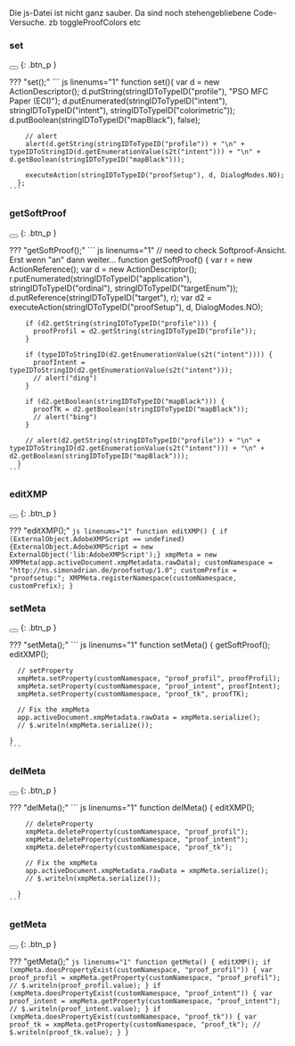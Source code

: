 Die js-Datei ist nicht ganz sauber. Da sind noch stehengebliebene Code-Versuche. zb toggleProofColors etc


### set

<button class="btn" data-clipboard-text="set();"></button>
{: .btn_p }

??? "set();"
    ``` js linenums="1"
    function set(){
        var d = new ActionDescriptor();
        d.putString(stringIDToTypeID("profile"), "PSO MFC Paper (ECI)");
        d.putEnumerated(stringIDToTypeID("intent"), stringIDToTypeID("intent"), stringIDToTypeID("colorimetric"));
        d.putBoolean(stringIDToTypeID("mapBlack"), false);
      
        // alert
        alert(d.getString(stringIDToTypeID("profile")) + "\n" + typeIDToStringID(d.getEnumerationValue(s2t("intent"))) + "\n" + d.getBoolean(stringIDToTypeID("mapBlack")));
      
        executeAction(stringIDToTypeID("proofSetup"), d, DialogModes.NO);
      };
    ```

[](file:///Users/simon/Arbeit/GitHub/SimonScript/source/_functions/meta/set.js)


### getSoftProof

<button class="btn" data-clipboard-text="getSoftProof();"></button>
{: .btn_p }

??? "getSoftProof();"
    ``` js linenums="1"
    // need to check Softproof-Ansicht. Erst wenn "an" dann weiter…
    function getSoftProof() {
        var r = new ActionReference();
        var d = new ActionDescriptor();
        r.putEnumerated(stringIDToTypeID("application"), stringIDToTypeID("ordinal"), stringIDToTypeID("targetEnum"));
        d.putReference(stringIDToTypeID("target"), r);
        var d2 = executeAction(stringIDToTypeID("proofSetup"), d, DialogModes.NO);
      
        if (d2.getString(stringIDToTypeID("profile"))) {
          proofProfil = d2.getString(stringIDToTypeID("profile"));
        }
      
        if (typeIDToStringID(d2.getEnumerationValue(s2t("intent")))) {
          proofIntent = typeIDToStringID(d2.getEnumerationValue(s2t("intent")));
          // alert("ding")
        }
      
        if (d2.getBoolean(stringIDToTypeID("mapBlack"))) {
          proofTK = d2.getBoolean(stringIDToTypeID("mapBlack"));
          // alert("bing")
        }
      
        // alert(d2.getString(stringIDToTypeID("profile")) + "\n" + typeIDToStringID(d2.getEnumerationValue(s2t("intent"))) + "\n" + d2.getBoolean(stringIDToTypeID("mapBlack")));
      }
    ```

[](file:///Users/simon/Arbeit/GitHub/SimonScript/source/_functions/meta/getSoftProof.js)


### editXMP

<button class="btn" data-clipboard-text="editXMP();"></button>
{: .btn_p }

??? "editXMP();"
    ``` js linenums="1"
    function editXMP() {
        if (ExternalObject.AdobeXMPScript == undefined) {ExternalObject.AdobeXMPScript = new ExternalObject('lib:AdobeXMPScript');}
        xmpMeta = new XMPMeta(app.activeDocument.xmpMetadata.rawData);
        customNamespace = "http://ns.simonadrian.de/proofsetup/1.0";
        customPrefix = "proofsetup:";
        XMPMeta.registerNamespace(customNamespace, customPrefix);
      }
    ```

[](file:///Users/simon/Arbeit/GitHub/SimonScript/source/_functions/meta/editXMP.js)


### setMeta

<button class="btn" data-clipboard-text="setMeta();"></button>
{: .btn_p }

??? "setMeta();"
    ``` js linenums="1"
    function setMeta() {
      getSoftProof();
      editXMP();
    
      // setProperty
      xmpMeta.setProperty(customNamespace, "proof_profil", proofProfil);
      xmpMeta.setProperty(customNamespace, "proof_intent", proofIntent);
      xmpMeta.setProperty(customNamespace, "proof_tk", proofTK);
    
      // Fix the xmpMeta
      app.activeDocument.xmpMetadata.rawData = xmpMeta.serialize();
      // $.writeln(xmpMeta.serialize());
    
    }
    ```

[](file:///Users/simon/Arbeit/GitHub/SimonScript/source/_functions/meta/setMeta.js)


### delMeta

<button class="btn" data-clipboard-text="delMeta();"></button>
{: .btn_p }

??? "delMeta();"
    ``` js linenums="1"
    function delMeta() {
        editXMP();
      
        // deleteProperty
        xmpMeta.deleteProperty(customNamespace, "proof_profil");
        xmpMeta.deleteProperty(customNamespace, "proof_intent");
        xmpMeta.deleteProperty(customNamespace, "proof_tk");
      
        // Fix the xmpMeta
        app.activeDocument.xmpMetadata.rawData = xmpMeta.serialize();
        // $.writeln(xmpMeta.serialize());
      
      }
    ```

[](file:///Users/simon/Arbeit/GitHub/SimonScript/source/_functions/meta/delMeta.js)


### getMeta

<button class="btn" data-clipboard-text="getMeta();"></button>
{: .btn_p }

??? "getMeta();"
    ``` js linenums="1"
    function getMeta() {
        editXMP();
        if (xmpMeta.doesPropertyExist(customNamespace, "proof_profil")) {
          var proof_profil = xmpMeta.getProperty(customNamespace, "proof_profil");
          // $.writeln(proof_profil.value);
        }
          if (xmpMeta.doesPropertyExist(customNamespace, "proof_intent")) {
          var proof_intent = xmpMeta.getProperty(customNamespace, "proof_intent");
          // $.writeln(proof_intent.value);
        }
          if (xmpMeta.doesPropertyExist(customNamespace, "proof_tk")) {
          var proof_tk = xmpMeta.getProperty(customNamespace, "proof_tk");
          // $.writeln(proof_tk.value);
        }
      }
    ```

[](file:///Users/simon/Arbeit/GitHub/SimonScript/source/_functions/meta/getMeta.js)



